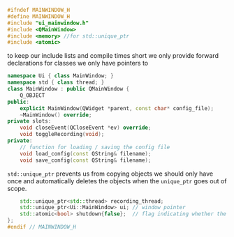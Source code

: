 
``` cpp
#ifndef MAINWINDOW_H
#define MAINWINDOW_H
#include "ui_mainwindow.h"
#include <QMainWindow>
#include <memory> //for std::unique_ptr
#include <atomic>
```

 to keep our include lists and compile times short we only provide forward
 declarations for classes we only have pointers to

``` cpp
namespace Ui { class MainWindow; }
namespace std { class thread; }
class MainWindow : public QMainWindow {
    Q_OBJECT
public:
    explicit MainWindow(QWidget *parent, const char* config_file);
	~MainWindow() override;
private slots:
	void closeEvent(QCloseEvent *ev) override;
	void toggleRecording(void);
private:
	// function for loading / saving the config file
	void load_config(const QString& filename);
	void save_config(const QString& filename);
```

 `std::unique_ptr` prevents us from copying objects we should only have
 once and automatically deletes the objects when the `unique_ptr` goes
 out of scope.

``` cpp
	std::unique_ptr<std::thread> recording_thread;
	std::unique_ptr<Ui::MainWindow> ui;	// window pointer
	std::atomic<bool> shutdown{false};  // flag indicating whether the recording thread should quit
};
#endif // MAINWINDOW_H
